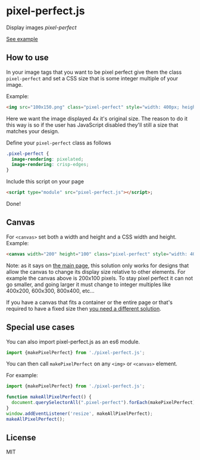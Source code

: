 # pixel-perfect.js

Display images *pixel-perfect*

[See example](https://greggman.github.io/pixel-perfect.js)

## How to use

In your image tags that you want to be pixel perfect give them
the class `pixel-perfect` and set a CSS size that is some
integer multiple of your image.

Example:

```html
<img src="100x150.png" class="pixel-perfect" style="width: 400px; height 600px">
```

Here we want the image displayed 4x it's original size. The reason to do it this way
is so if the user has JavaScript disabled they'll still a size that matches
your design.

Define your `pixel-perfect` class as follows

```css
.pixel-perfect {
  image-rendering: pixelated;
  image-rendering: crisp-edges;
}
```

Include this script on your page

```html
<script type="module" src="pixel-perfect.js"></script>;
```

Done!

## Canvas

For `<canvas>` set both a width and height and a CSS 
width and height. Example:

```html
<canvas width="200" height="100" class="pixel-perfect" style="width: 400px; height: 200px;"></canvas>
```

Note: as it says on [the main page](https://greggman.github.io/pixel-perfect.js),
this solution only works for designs that allow the canvas to change its display size
relative to other elements. For example the canvas above is 200x100 pixels. 
To stay pixel perfect it can not go smaller, and going larger it must
change to integer multiples like 400x200, 600x300, 800x400, etc...

If you have a canvas that fits a container or the entire
page or that's required to have a fixed size then 
[you need a different solution](https://webglfundamentals.org/webgl/lessons/webgl-resizing-the-canvas.html).

## Special use cases

You can also import pixel-perfect.js as an es6 module.

```js
import {makePixelPerfect} from './pixel-perfect.js';
```

You can then call `makePixelPerfect` on any `<img>` or `<canvas>` element.

For example:

```js
import {makePixelPerfect} from './pixel-perfect.js';

function makeAllPixelPerfect() {
  document.querySelectorAll(".pixel-perfect").forEach(makePixelPerfect);
}
window.addEventListener('resize', makeAllPixelPerfect);
makeAllPixelPerfect();
```

## License

MIT

